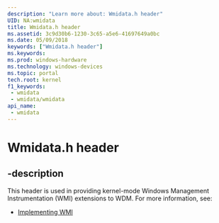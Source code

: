 ```yaml
---
description: "Learn more about: Wmidata.h header"
UID: NA:wmidata
title: Wmidata.h header
ms.assetid: 3c9d30b6-1230-3c65-a5e6-41697649a0bc
ms.date: 05/09/2018
keywords: ["Wmidata.h header"]
ms.keywords: 
ms.prod: windows-hardware
ms.technology: windows-devices
ms.topic: portal
tech.root: kernel
f1_keywords:
 - wmidata
 - wmidata/wmidata
api_name:
 - wmidata
---
```


# Wmidata.h header


## -description

This header is used in providing kernel-mode Windows Management Instrumentation (WMI) extensions to WDM. For more information, see:

- [Implementing WMI](/windows-hardware/drivers/kernel/implementing-wmi)

